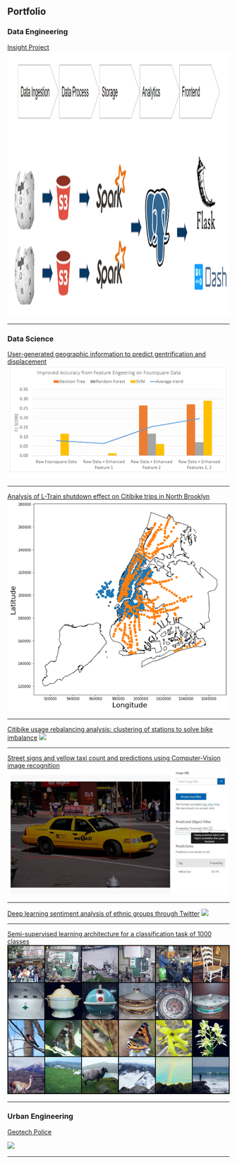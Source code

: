 ## Portfolio

### Data Engineering

[Insight Project](https://github.com/mv1742/Wiki_Bias/)
<img src= "https://github.com/mv1742/Wiki_Bias/blob/master/figs/Pipeline.png" height="600">
           
---

### Data Science

[User-generated geographic information to predict gentrification and displacement](https://mv1742.github.io/udpny_website/)
<img src="https://raw.githubusercontent.com/mv1742/UDPNY/master/Notebooks/Capstone.png">

---

[Analysis of L-Train shutdown effect on Citibike trips in North Brooklyn](https://www.authorea.com/343291/WvCJMi1pNDL6i1gUT_rstw)
<img src="https://raw.githubusercontent.com/mv1742/PUI2018_mv1742/master/Extra_Credit_mv1742/Trains.png"/>

---

[Citibike usage rebalancing analysis: clustering of stations to solve bike imbalance](https://github.com/mv1742/CitiBike_Usage_Analysis)
<img src="https://raw.githubusercontent.com/mv1742/CitiBike_Usage_Analysis/master/Visualizations/end.gif"/>

---

[Street signs and yellow taxi count and predictions using Computer-Vision image recognition](https://github.com/Streets-Data-Collaborative/groundwork-detection)
<img src="https://raw.githubusercontent.com/mv1742/groundwork-detection/master/Taxis.jpeg"/>

---

[Deep learning sentiment analysis of ethnic groups through Twitter](https://www.overleaf.com/read/yhvvshpgcsbk)
<img src="https://github.com/mv1742/NLP_Twitter_Sentiment/blob/master/plots/Moving_Average.png?raw=true"/>

---

[Semi-supervised learning architecture for a classification task of 1000 classes](https://towardsdatascience.com/learning-like-babies-image-classification-using-semi-supervised-learning-ccfb5b391d1f)
<img src="https://github.com/mv1742/DLFinalProject/blob/master/plots/vis_rot.png?raw=true"/>

---


### Urban Engineering

[Geotech Police](https://github.com/mv1742/Geo_Police/)

<img src= "https://raw.githubusercontent.com/mv1742/Geo_Police/master/Images/Maxwell.jpg?token=AKJ62NA6KPF6M74KE7CAMQS5ZMICM">

---

